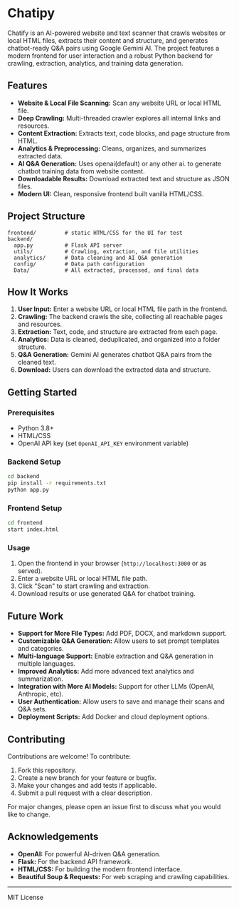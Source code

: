 # Chatipy

Chatify is an AI-powered website and text scanner that crawls websites or local HTML files, extracts their content and structure, and generates chatbot-ready Q&A pairs using Google Gemini AI. The project features a modern frontend for user interaction and a robust Python backend for crawling, extraction, analytics, and training data generation.

## Features

- **Website & Local File Scanning:** Scan any website URL or local HTML file.
- **Deep Crawling:** Multi-threaded crawler explores all internal links and resources.
- **Content Extraction:** Extracts text, code blocks, and page structure from HTML.
- **Analytics & Preprocessing:** Cleans, organizes, and summarizes extracted data.
- **AI Q&A Generation:** Uses openai(default) or any other ai. to generate chatbot training data from website content.
- **Downloadable Results:** Download extracted text and structure as JSON files.
- **Modern UI:** Clean, responsive frontend built vanilla HTML/CSS.

## Project Structure

```
frontend/         # static HTML/CSS for the UI for test
backend/
  app.py          # Flask API server
  utils/          # Crawling, extraction, and file utilities
  analytics/      # Data cleaning and AI Q&A generation
  config/         # Data path configuration
  Data/           # All extracted, processed, and final data
```

## How It Works

1. **User Input:** Enter a website URL or local HTML file path in the frontend.
2. **Crawling:** The backend crawls the site, collecting all reachable pages and resources.
3. **Extraction:** Text, code, and structure are extracted from each page.
4. **Analytics:** Data is cleaned, deduplicated, and organized into a folder structure.
5. **Q&A Generation:** Gemini AI generates chatbot Q&A pairs from the cleaned text.
6. **Download:** Users can download the extracted data and structure.

## Getting Started

### Prerequisites

- Python 3.8+
- HTML/CSS
- OpenAI API key (set `OpenAI_API_KEY` environment variable)

### Backend Setup

```sh
cd backend
pip install -r requirements.txt
python app.py
```

### Frontend Setup

```sh
cd frontend
start index.html
```

### Usage

1. Open the frontend in your browser (`http://localhost:3000` or as served).
2. Enter a website URL or local HTML file path.
3. Click "Scan" to start crawling and extraction.
4. Download results or use generated Q&A for chatbot training.

## Future Work

- **Support for More File Types:** Add PDF, DOCX, and markdown support.
- **Customizable Q&A Generation:** Allow users to set prompt templates and categories.
- **Multi-language Support:** Enable extraction and Q&A generation in multiple languages.
- **Improved Analytics:** Add more advanced text analytics and summarization.
- **Integration with More AI Models:** Support for other LLMs (OpenAI, Anthropic, etc).
- **User Authentication:** Allow users to save and manage their scans and Q&A sets.
- **Deployment Scripts:** Add Docker and cloud deployment options.

## Contributing

Contributions are welcome! To contribute:

1. Fork this repository.
2. Create a new branch for your feature or bugfix.
3. Make your changes and add tests if applicable.
4. Submit a pull request with a clear description.

For major changes, please open an issue first to discuss what you would like to change.

## Acknowledgements

- **OpenAI:** For powerful AI-driven Q&A generation.
- **Flask:** For the backend API framework.
- **HTML/CSS:** For building the modern frontend interface.
- **Beautiful Soup & Requests:** For web scraping and crawling capabilities.

---

MIT License
